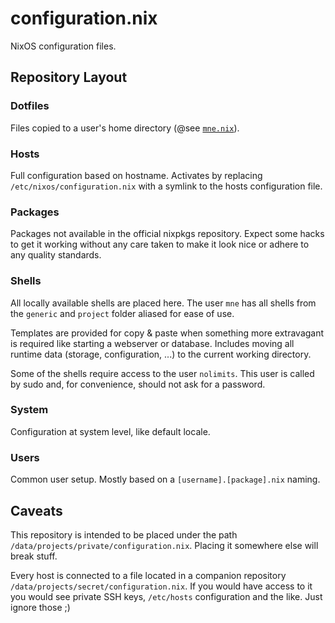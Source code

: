 # configuration.nix

NixOS configuration files.


## Repository Layout

### Dotfiles

Files copied to a user's home directory
(@see [`mne.nix`](https://github.com/mneudert/configuration.nix/blob/master/users/mne.nix)).

### Hosts

Full configuration based on hostname. Activates by replacing
`/etc/nixos/configuration.nix` with a symlink to the hosts configuration file.

### Packages

Packages not available in the official nixpkgs repository. Expect some hacks
to get it working without any care taken to make it look nice or adhere to
any quality standards.

### Shells

All locally available shells are placed here. The user `mne` has all shells from
the `generic` and `project` folder aliased for ease of use.

Templates are provided for copy & paste when something more extravagant is
required like starting a webserver or database. Includes moving all runtime
data (storage, configuration, ...) to the current working directory.

Some of the shells require access to the user `nolimits`. This user is called
by sudo and, for convenience, should not ask for a password.

### System

Configuration at system level, like default locale.

### Users

Common user setup. Mostly based on a `[username].[package].nix` naming.


## Caveats

This repository is intended to be placed under the path
`/data/projects/private/configuration.nix`. Placing it somewhere else will
break stuff.

Every host is connected to a file located in a companion repository
`/data/projects/secret/configuration.nix`. If you would have access to it you
would see private SSH keys, `/etc/hosts` configuration and the like. Just
ignore those ;)
